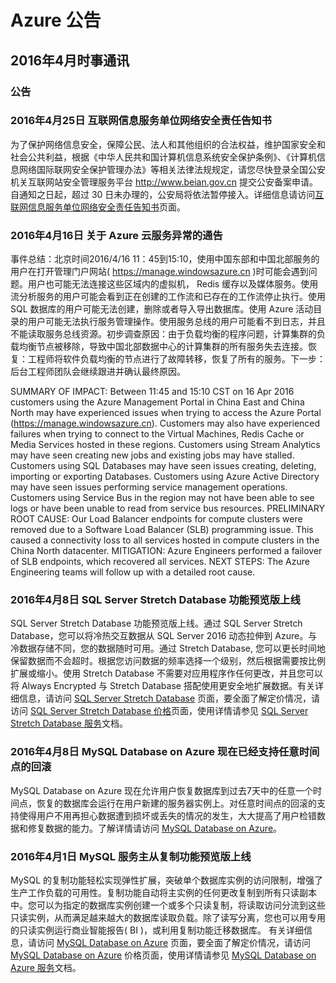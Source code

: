 <properties
	pageTitle="历史公告 2016年4月 - Azure"
    description="历史公告 2016年4月"
    services=""
    documentationCenter=""
    authors=""
    manager=""
    editor=""
    tags=""/>

<tags ms.service="what-is-new_archives" ms.date="" wacn.date="" wacn.lang="cn"/>

# Azure 公告
## 2016年4月时事通讯

### 公告
### 2016年4月25日 互联网信息服务单位网络安全责任告知书 
为了保护网络信息安全，保障公民、法人和其他组织的合法权益，维护国家安全和社会公共利益，根据《中华人民共和国计算机信息系统安全保护条例》、《计算机信息网络国际联网安全保护管理办法》等相关法律法规规定，请您尽快登录全国公安机关互联网站安全管理服务平台 http://www.beian.gov.cn 提交公安备案申请。自通知之日起，超过 30 日未办理的，公安局将依法暂停接入。详细信息请访问[互联网信息服务单位网络安全责任告知书](/support/network-security-announcement)页面。

### 2016年4月16日 关于 Azure 云服务异常的通告 
事件总结：北京时间2016/4/16 11：45到15:10，使用中国东部和中国北部服务的用户在打开管理门户网站( https://manage.windowsazure.cn )时可能会遇到问题。用户也可能无法连接这些区域内的虚拟机， Redis 缓存以及媒体服务。使用流分析服务的用户可能会看到正在创建的工作流和已存在的工作流停止执行。使用 SQL 数据库的用户可能无法创建，删除或者导入导出数据库。使用 Azure 活动目录的用户可能无法执行服务管理操作。使用服务总线的用户可能看不到日志，并且不能读取服务总线资源。初步调查原因：由于负载均衡的程序问题，计算集群的负载均衡节点被移除，导致中国北部数据中心的计算集群的所有服务失去连接。恢复：工程师将软件负载均衡的节点进行了故障转移，恢复了所有的服务。下一步：后台工程师团队会继续跟进并确认最终原因。

SUMMARY OF IMPACT: Between 11:45 and 15:10 CST on 16 Apr 2016 customers using the Azure Management Portal in China East and China North may have experienced issues when trying to access the Azure Portal (https://manage.windowsazure.cn). Customers may also have experienced failures when trying to connect to the Virtual Machines, Redis Cache or Media Services hosted in these regions. Customers using Stream Analytics may have seen creating new jobs and existing jobs may have stalled. Customers using SQL Databases may have seen issues creating, deleting, importing or exporting Databases. Customers using Azure Active Directory may have seen issues performing service management operations. Customers using Service Bus in the region may not have been able to see logs or have been unable to read from service bus resources. PRELIMINARY ROOT CAUSE: Our Load Balancer endpoints for compute clusters were removed due to a Software Load Balancer (SLB) programming issue. This caused a connectivity loss to all services hosted in compute clusters in the China North datacenter. MITIGATION: Azure Engineers performed a failover of SLB endpoints, which recovered all services. NEXT STEPS: The Azure Engineering teams will follow up with a detailed root cause. 

### 2016年4月8日 SQL Server Stretch Database 功能预览版上线  
SQL Server Stretch Database 功能预览版上线。通过 SQL Server Stretch Database，您可以将冷热交互数据从 SQL Server 2016 动态拉伸到 Azure。与冷数据存储不同，您的数据随时可用。通过 Stretch Database, 您可以更长时间地保留数据而不会超时。根据您访问数据的频率选择一个级别，然后根据需要按比例扩展或缩小。使用 Stretch Database 不需要对应用程序作任何更改，并且您可以将 Always Encrypted 与 Stretch Database 搭配使用更安全地扩展数据。有关详细信息，请访问 [SQL Server Stretch Database](/home/features/sql-server-stretch-database) 页面，要全面了解定价情况，请访问 [SQL Server Stretch Database 价格](/pricing/details/sql-server-stretch-database/)页面，使用详情请参见 [SQL Server Stretch Database 服务](/documentation/services/sql-server-stretch-database/)文档。 


### 2016年4月8日  MySQL Database on Azure 现在已经支持任意时间点的回滚 
MySQL Database on Azure 现在允许用户恢复数据库到过去7天中的任意一个时间点，恢复的数据库会运行在用户新建的服务器实例上。对任意时间点的回滚的支持使得用户不用再担心数据遭到损坏或丢失的情况的发生，大大提高了用户检错数据和修复数据的能力。了解详情请访问 [MySQL Database on Azure](/home/features/mysql/)。 

### 2016年4月1日 MySQL 服务主从复制功能预览版上线
MySQL 的复制功能轻松实现弹性扩展，突破单个数据库实例的访问限制，增强了生产工作负载的可用性。复制功能自动将主实例的任何更改复制到所有只读副本中。您可以为指定的数据库实例创建一个或多个只读复制，将读取访问分流到这些只读实例，从而满足越来越大的数据库读取负载。除了读写分离，您也可以用专用的只读实例运行商业智能报告( BI )，或利用复制功能迁移数据库。
有关详细信息，请访问 [MySQL Database on Azure](/home/features/mysql/) 页面，要全面了解定价情况，请访问 [MySQL Database on Azure](/pricing/details/mysql/) 价格页面，使用详情请参见 [MySQL Database on Azure 服务](/documentation/articles/mysql-database-read-replica)文档。 